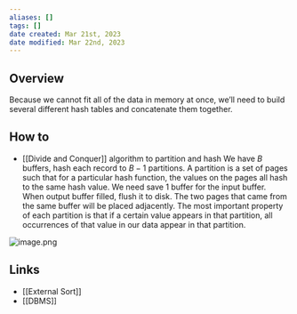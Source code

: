 ```yaml
---
aliases: []
tags: []
date created: Mar 21st, 2023
date modified: Mar 22nd, 2023
---
```

## Overview
Because we cannot fit all of the data in memory at once, we’ll need to build several different hash tables and concatenate them together.

## How to
- [[Divide and Conquer]] algorithm to partition and hash
We have $B$ buffers, hash each record to $B-1$ partitions. A partition is a set of pages such that for a particular hash function, the values on the pages all hash to the same hash value. We need save 1 buffer for the input buffer.
When output buffer filled, flush it to disk. The two pages that came from the same buffer will be placed adjacently. The most important property of each partition is that if a certain value appears in that partition, all occurrences of that value in our data appear in that partition.

![image.png](https://img.ynchen.me/2023/03/81ba65fa29c798b0d9f3c4286fb73320.webp)


## Links
- [[External Sort]]
- [[DBMS]]